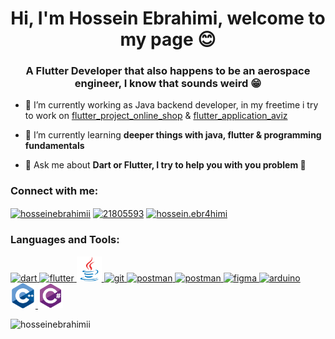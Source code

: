 <h1 align="center">Hi, I'm Hossein Ebrahimi, welcome to my page 😊</h1>
<h3 align="center">A Flutter Developer that also happens to be an aerospace engineer, I know that sounds weird 😁</h3>

- 🔭 I’m currently working as Java backend developer, in my freetime i try to work on [flutter_project_online_shop](https://github.com/hosseinebrahimii/flutter_project_online_shop) & [flutter_application_aviz](https://github.com/hosseinebrahimii/flutter_application_aviz)

- 🌱 I’m currently learning **deeper things with java, flutter & programming fundamentals**

- 💬 Ask me about **Dart or Flutter, I try to help you with you problem 🫡**

<h3 align="left">Connect with me:</h3>
<p align="left">
<a href="https://linkedin.com/in/hosseinebrahimii" target="blank"><img align="center" src="https://raw.githubusercontent.com/rahuldkjain/github-profile-readme-generator/master/src/images/icons/Social/linked-in-alt.svg" alt="hosseinebrahimii" height="30" width="40" /></a>
<a href="https://stackoverflow.com/users/21805593" target="blank"><img align="center" src="https://raw.githubusercontent.com/rahuldkjain/github-profile-readme-generator/master/src/images/icons/Social/stack-overflow.svg" alt="21805593" height="30" width="40" /></a>
<a href="https://instagram.com/hossein.ebr4himi" target="blank"><img align="center" src="https://raw.githubusercontent.com/rahuldkjain/github-profile-readme-generator/master/src/images/icons/Social/instagram.svg" alt="hossein.ebr4himi" height="30" width="40" /></a>
</p>

<h3 align="left">Languages and Tools:</h3>
<p align="left">  <a href="https://dart.dev" target="_blank" rel="noreferrer"> <img src="https://www.vectorlogo.zone/logos/dartlang/dartlang-icon.svg" alt="dart" width="40" height="40"/> </a> <a href="https://flutter.dev" target="_blank" rel="noreferrer"> <img src="https://www.vectorlogo.zone/logos/flutterio/flutterio-icon.svg" alt="flutter" width="40" height="40"/> </a> <a href="https://www.java.com" target="_blank" rel="noreferrer"> <img src="https://raw.githubusercontent.com/devicons/devicon/master/icons/java/java-original.svg" alt="java" width="40" height="40"/> </a> <a href="https://git-scm.com/" target="_blank" rel="noreferrer"> <img src="https://www.vectorlogo.zone/logos/git-scm/git-scm-icon.svg" alt="git" width="40" height="40"/> </a> <a href="https://postman.com" target="_blank" rel="noreferrer"> <img src="https://www.vectorlogo.zone/logos/getpostman/getpostman-icon.svg" alt="postman" width="40" height="40"/> </a> <a href="https://pocketbase.io" target="_blank" rel="noreferrer"> <img src="https://seeklogo.com/images/P/pocketbase-logo-CA73994F09-seeklogo.com.png" alt="postman" width="40" height="40"/> </a> <a href="https://www.figma.com/" target="_blank" rel="noreferrer"> <img src="https://www.vectorlogo.zone/logos/figma/figma-icon.svg" alt="figma" width="40" height="40"/> </a> <a href="https://www.arduino.cc/" target="_blank" rel="noreferrer"> <img src="https://cdn.worldvectorlogo.com/logos/arduino-1.svg" alt="arduino" width="40" height="40"/> </a> <a href="https://www.w3schools.com/cpp/" target="_blank" rel="noreferrer"> <img src="https://raw.githubusercontent.com/devicons/devicon/master/icons/cplusplus/cplusplus-original.svg" alt="cplusplus" width="40" height="40"/> </a> <a href="https://www.w3schools.com/cs/" target="_blank" rel="noreferrer"> <img src="https://raw.githubusercontent.com/devicons/devicon/master/icons/csharp/csharp-original.svg" alt="csharp" width="40" height="40"/> </a> </p>
<p><img align="left" src="https://github-readme-stats.vercel.app/api/top-langs?username=hosseinebrahimii&show_icons=true&locale=en&layout=compact" alt="hosseinebrahimii" /></p>


<!---
hosseinebrahimii/hosseinebrahimii is a ✨ special ✨ repository because its `README.md` (this file) appears on your GitHub profile.
You can click the Preview link to take a look at your changes.
--->

